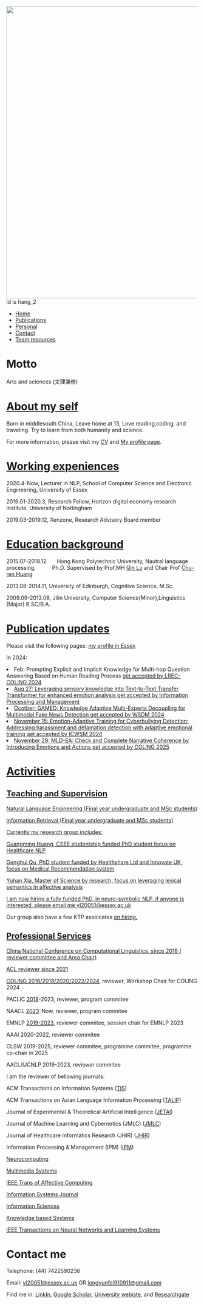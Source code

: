 <img src="http://yunfeilongpoly.github.io/WeChat Image_20210313165242.jpg" widht="1024" height="768"/>
<div id="time1"> id is hang_2 </div>
<script>            
setInterval("document.getElementById('time1').innerHTML = new Date().toLocaleString();", 1000);
</script>

<nav class="navbar navbar-inverse navbar-fixed-top">
    <div id="navbar" class="collapse navbar-collapse">
      <ul class="nav navbar-nav">
        <li class="active"><a href="index.html">Home</a></li>
        <li><a href="publications.html">Publications</a></li>     
        <li><a href="personalprofile.html">Personal</a></li> 
        <li><a href="index.html">Contact</a></li>  
        <li><a href="Team_resource.html">Team resources</a></li>  
      </ul>
  </div>
</nav>

<h1> Motto </h1>
Arts and sciences  (文理兼修)

<h1><a href="personalprofile.html">About my self</a></h1>
Born in middlesouth China, Leave home at 13, Love reading,coding, and traveling. Try to learn from both humanity and science.

For more information, please visit my <a href="https://github.com/yunfeilongpoly/yunfeilongpoly.github.io/blob/master/Research%20CV%20YUNFEI%20LONG%20201910.pdf">CV</a> and <a href="personalprofile.html">My profile page</a>. 

<h1> <a href="personalprofile.html">Working expeniences</a></h1>
2020.4-Now,            Lecturer in NLP, School of Computer Science and Electronic Engineering, University of Essex

2019.01-2020.3,        Research Fellow, Horizon digital economy research institute, University of Nottingham 

2019.03-2019.12,       Xenzone, Research Advisory Board member

<h1> <a href="personalprofile.html">Education background</a></h1>

2015.07-2018.12	        Hong Kong Polytechnic University,	Nautral language processing,	            Ph.D.       Supervised by Prof,MH <a href="http://www4.comp.polyu.edu.hk/~csluqin/">Qin Lu</a> and Chair Prof <a href="http://www.cbs.polyu.edu.hk/staff-en/churen-huang.php?&output=p">Chu-ren Huang</a> 

2013.08-2014.11, 	University of Edinburgh,	            Cognitive Science,	            M.Sc.

2009.09-2013.06, 	Jilin University,                     Computer Science(Minor),Linguistics (Major)	         B.SC/B.A.



<h1><a href="publications.html">Publication updates</a></h1>
Please visit the following pages: <a href="https://www.essex.ac.uk/people/longy19108/yunfei-long">my profile in Essex</a>

 In 2024: 



<li>Feb: Prompting Explicit and Implicit Knowledge for Multi-hop Question Answering Based on Human Reading Process <a href="https://arxiv.org/abs/2402.19350"> get accepted by LREC-COLING 2024
</li>

<li>Aug 27: Leveraging sensory knowledge into Text-to-Text Transfer Transformer for enhanced emotion analysis <a href="https://pdf.sciencedirectassets.com/271647/1-s2.0-S0306457324X00059/1-s2.0-S0306457324002358/main.pdf?X-Amz-Security-Token=IQoJb3JpZ2luX2VjEG0aCXVzLWVhc3QtMSJIMEYCIQCUWaawoVAREP4TEs7n9clcn8LBK1XEGs1kCa%2FFJ5x7IwIhAO2rEgGXR9WIm0OetFEBjAthPoyWCkAQDworoiF0mQ95KrMFCDUQBRoMMDU5MDAzNTQ2ODY1IgxOJqmwFCesGoMbaDsqkAWRIaSGSN1itbChZ7XO%2FIhmSsGS5m15W0YCPZXIDeySHLkX5Iy0PHSCS2ttkceZdYPOABsQ6Id%2FqkUlMkLZxoiIksWbl25JT9BQyq7DBSUMSkOf4RH2R1d2nQBRh2yrTv4IjVcVCDM5aVmOoR%2BnXLNwqmTrCbyrO7MQIwsOGRnOqU0z4wce1F3q%2FUO6Pm6ab2anvM2X7ZnMFHJIVUfJJ3PqZExIZvuQC9eMUJvHchG2L8YjVtjkLtnm6HzDlJXr3fnkx09TlUAgY9ULQudNsdFpprFrl2zROtUuYnxzN%2BdnzQnrLrLCpoNQWfLsS4iIQ8%2BqZZyTsLPvHGA5eQ1Z9dBFLldlZrJcbmfvrtpydQk8XcRSU4CkHYDlzsFKq4CDVHI2xbv2F%2FgpQDnDBxxnAOXY1KNNb0x7vuTcyUmMzV3DWehIzsLtemYpGykF9FTFuQ8CAS90l1wtvps76izvsLtF%2FCwJqY6qmPZA1QpK0%2BMngWlX%2F9Rf5J4NljeZW7GliQRuDT6V4Qg9yRv1XfeXKw%2BvRduy99BknAOWd58odTuLjWz7Y1PqCjQrrWgxz2pVpAc6GmQs%2B9ha3zGl2pYx0rdrEZSRH3OxHV4NtA2QRMiJ5008vi9cwayEchmuqPOO6XpFgxt%2BNH9uwB6GknxxnuFQzojzNhVdupc9q%2B6MV7F5moKfgqQhckZIZ9Z90w%2FrmDfb06CA6i%2F7pf4IJNkWPVlSh8UBvjq4E5L7vUX3z0dIPWaEghQP1lgfLt3iubM06%2FCAfK5gqkGx0l7yNJfPK1TC17Ds0iUGSB1WaNlmEqn77osThTNHp67XSF58jQsm3YGrfb9VCasTo0TeAPIm4a68wKYuCwlaiaJi3s8ThigdFzDYl4K7BjqwAXQfa5wKS8M1LpfiVfUoGdf5y7qtacATnpWvwcJJZQU52HXJAIVhushi1lyNRxl3xJ15n3XB1G3YLG45GyvsYSaVk2FGlNbL0goS%2Bm8WZdcXDJjDlHzXQKrU9N94J1zBUBTzMP9HCzlGnwZsU43xqiOKKeZ2Xl95ek0AWLjkGubaSfj9bSumMVauXMiL42kq9aRk89d4RL%2FxRXbEIXXViaHmYXoyqlsVoVznBXMKrtnM&X-Amz-Algorithm=AWS4-HMAC-SHA256&X-Amz-Date=20241216T210122Z&X-Amz-SignedHeaders=host&X-Amz-Expires=300&X-Amz-Credential=ASIAQ3PHCVTYV7KNJVVL%2F20241216%2Fus-east-1%2Fs3%2Faws4_request&X-Amz-Signature=47ade52712f035436d3d964061470a2233321c0e9c8ccbfa86c6b7e695c9e0c1&hash=681ff199a1d30e675ee77e5a63cdc9caf4223480eedfa5844ddb1fb34deda21d&host=68042c943591013ac2b2430a89b270f6af2c76d8dfd086a07176afe7c76c2c61&pii=S0306457324002358&tid=spdf-24661f52-585f-4a2b-aebd-40e94147302d&sid=94dee25945ee59482649fc403c052c0c8ff9gxrqb&type=client&tsoh=d3d3LnNjaWVuY2VkaXJlY3QuY29t&ua=01025e02555356070154&rr=8f319bb78afccd82&cc=gb"> get accepted by Information Processing and Management
</li>

 <li>Ocotber: GAMED: Knowledge Adaptive Multi-Experts Decoupling for Multimodal Fake News Detection <a href="https://repository.essex.ac.uk/39476/"> get accepted by WSDM 2024
</li>

  <li>November 15: Emotion-Adaptive Training for Cyberbullying Detection: Addressing harassment and defamation detection with adaptive emotional training <a href="https://repository.essex.ac.uk/39476/"> get accepted by ICWSM 2024
</li>

   <li>November 29: MLD-EA: Check and Complete Narrative Coherence by Introducing Emotions and Actions <a href="https://arxiv.org/abs/2412.02897"> get accepted by COLING 2025
</li>

<h1>Activities</h1>

<h2>Teaching and Supervision</h2>

Natural Language Engineering (Final year undergraduate and MSc students)

Information Retrieval (Final year undergraduate and MSc students)

Currently my research group includes:

Guangming Huang, CSEE studentship funded PhD student focus on Healthcare NLP

Genghui Qu, PhD student funded by Healthshare Ltd and Innovate UK, focus on Medical Recommendation system

Yuhan Xia, Master of Science by research, focus on leveraging lexical semantics in affective analysis


I am now hiring a fully funded PhD, in neuro-symbolic NLP, if anyone is interested, please email me yl20051@essex.ac.uk

Our group also have a few KTP assoicates <a href="https://www1.essex.ac.uk/vacancies/categories.aspx?jobtype=all"> on hiring.


<h2>Professional Services</h2>
China National Conference on Computational Linguistics, since 2016 (<a href="http://cips-cl.org/static/CCL2022/index.html"> reviewer committee and Area Chair)

ACL reviewer since 2021
    
COLING <a href="https://lrec-coling-2024.lrec-conf.org/">2016/2018/2020/2022/2024</a>, reviewer, Workshop Chair for COLING 2024 

PACLIC <a href="http://www.cbs.polyu.edu.hk/2018paclic/">2018</a>-2023, reviewer, program commitee

NAACL <a href="https://2024.naacl.org/">2023</a>-Now, reviewer, program commitee

EMNLP <a href="https://www.emnlp-ijcnlp2019.org/">2019-2023</a>, reviewer commitee, session chair for EMNLP 2023

AAAI 2020-2022, reviewer commitee

CLSW 2019-2025, reviewer commitee, programme commitee, programme co-chair in 2025 

AACL/IJCNLP 2019-2023, reviewer commitee

I am the reviewer of bellowing journals:

ACM Transactions on Information Systems (<a href="https://dl.acm.org/journal/tois">TIS</a>)
    
ACM Transactions on Asian Language Information Processing (<a href="https://dl.acm.org/citation.cfm?id=J820">TALIP</a>)

Journal of Experimental & Theoretical Artificial Intelligence (<a href="https://www.tandfonline.com/toc/teta20/current">JETAI</a>)
    
Journal of Machine Learning and Cybernetics (JMLC) (<a href="https://www.springer.com/journal/13042">JMLC</a>)
    
Journal of Healthcare Informatics Research (JHIR) (<a href="https://www.springer.com/journal/41666/contact-the-journal">JHIR</a>)
    
Information Processing & Management (IPM) (<a href="https://www.sciencedirect.com/journal/information-processing-and-management">IPM</a>)
    
<a href="https://www.journals.elsevier.com/neurocomputing"> Neurocomputing </a>

<a href="https://www.springer.com/journal/530"> Multimedia Systems </a>

<a href="https://ieeexplore.ieee.org/xpl/RecentIssue.jsp?punumber=5165369"> IEEE Trans of Affective Computing </a>

<a href="https://onlinelibrary.wiley.com/journal/13652575"> Information Systems Journal </a>

<a href="https://www.sciencedirect.com/journal/information-sciences"> Information Sciences </a>

<a href="https://www.sciencedirect.com/journal/knowledge-based-systems"> Knowledge based Systems </a>

<a href="https://cis.ieee.org/publications/t-neural-networks-and-learning-systems"> 
IEEE Transactions on Neural Networks and Learning Systems </a>

<h1>Contact me</h1>
Telephone: (44) 7422590236

Email: <a href="mailto:yl20051@essex.ac.uk">yl20051@essex.ac.uk</a> OR <a href="mailto:longyunfei910911@gmail.com">longyunfei910911@gmail.com</a>  

Find me in: <a href="https://www.linkedin.com/in/yunfei-long-3342b08a/">LinkIn</a>, <a href="https://scholar.google.com.hk/citations?user=2gKA6BUAAAAJ&hl=en">Google Scholar</a>, <a href="https://www.essex.ac.uk/people/longy19108/yunfei-long">University webiste</a>, and <a href="https://www.researchgate.net/profile/Yunfei_Long4">Researchgate</a>

